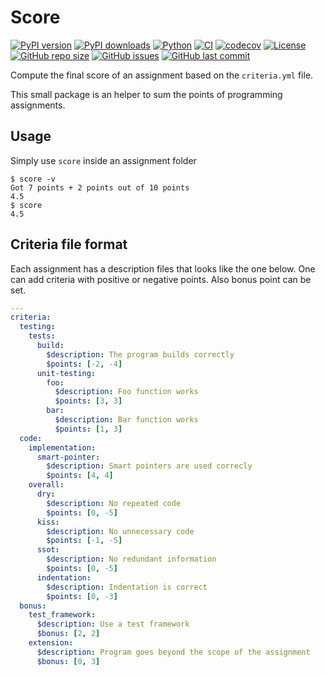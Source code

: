 # Score

[![PyPI version](https://img.shields.io/pypi/v/StudentScore.svg)](https://pypi.org/project/StudentScore/)
[![PyPI downloads](https://img.shields.io/pypi/dm/StudentScore.svg)](https://pypi.org/project/StudentScore/)
[![Python](https://img.shields.io/pypi/pyversions/StudentScore)](https://pypi.org/project/StudentScore/)
[![CI](https://github.com/heig-tin-info/score/actions/workflows/ci.yml/badge.svg?branch=master)](https://github.com/heig-tin-info/score/actions/workflows/ci.yml)
[![codecov](https://codecov.io/gh/heig-tin-info/score/branch/master/graph/badge.svg)](https://codecov.io/gh/heig-tin-info/score)
[![License](https://img.shields.io/github/license/heig-tin-info/score.svg)](https://github.com/heig-tin-info/score/blob/master/LICENSE.txt)
[![GitHub repo size](https://img.shields.io/github/repo-size/heig-tin-info/score.svg)](https://github.com/heig-tin-info/score)
[![GitHub issues](https://img.shields.io/github/issues/heig-tin-info/score.svg)](https://github.com/heig-tin-info/score/issues)
[![GitHub last commit](https://img.shields.io/github/last-commit/heig-tin-info/score.svg)](https://github.com/heig-tin-info/score/commits/master)

Compute the final score of an assignment based on the `criteria.yml` file.

This small package is an helper to sum the points of programming assignments. 

## Usage

Simply use `score` inside an assignment folder

```console
$ score -v
Got 7 points + 2 points out of 10 points
4.5
$ score 
4.5
```

## Criteria file format

Each assignment has a description files that looks like the one below. One can add criteria with positive or negative points. Also bonus point can be set.

```yaml
---
criteria:
  testing:
    tests:
      build:
        $description: The program builds correctly
        $points: [-2, -4]
      unit-testing:
        foo: 
          $description: Foo function works
          $points: [3, 3]          
        bar:
          $description: Bar function works
          $points: [1, 3]        
  code:
    implementation:
      smart-pointer: 
        $description: Smart pointers are used correcly
        $points: [4, 4]
    overall:
      dry:
        $description: No repeated code
        $points: [0, -5]
      kiss:
        $description: No unnecessary code
        $points: [-1, -5]
      ssot:
        $description: No redundant information
        $points: [0, -5]
      indentation:
        $description: Indentation is correct
        $points: [0, -3]
  bonus:
    test_framework:
      $description: Use a test framework
      $bonus: [2, 2]
    extension:
      $description: Program goes beyond the scope of the assignment
      $bonus: [0, 3]
```      
